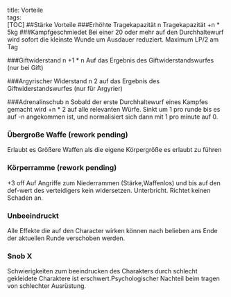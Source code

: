 title: Vorteile  
tags:   
[TOC]
##Stärke Vorteile
###Erhöhte Tragekapazität n
Tragekapazität +n * 5kg
###Kampfgeschmiedet
Bei einer 20 oder mehr auf den Durchhaltewurf wird sofort die kleinste Wunde um Ausdauer reduziert. Maximum LP/2 am Tag

###Giftwiderstand n
+1 * n Auf das Ergebnis des Giftwiderstandswurfes (nur bei Gift)

###Argyrischer Widerstand n
2 auf das Ergebnis des Giftwiderstandswurfes (nur für Argyrier)

###Adrenalinschub n
Sobald der erste Durchhaltewurf eines Kampfes gemacht wird +n * 2 auf alle relevanten Würfe. Sinkt um 1 pro runde bis es auf -n angekommen ist, und normalisiert sich dann mit 1 pro minute auf 0.

### Übergroße Waffe (rework pending)
Erlaubt es Größere Waffen als die eigene Körpergröße es erlaubt zu führen

### Körperramme (rework pending)
+3 off Auf Angriffe zum Niederrammen (Stärke,Waffenlos) und bis auf den def-wert des verteidigers kein widersetzen. Unterbricht. Richtet keinen Schaden an.

### Unbeeindruckt 
Alle Effekte die auf den Character wirken können nach belieben ans Ende der aktuellen Runde verschoben werden.

### Snob X
Schwierigkeiten zum beeindrucken des Charakters durch schlecht gekleidete Charaktere ist erschwert.Psychologischer Nachteil beim tragen von schlechter Ausrüstung.